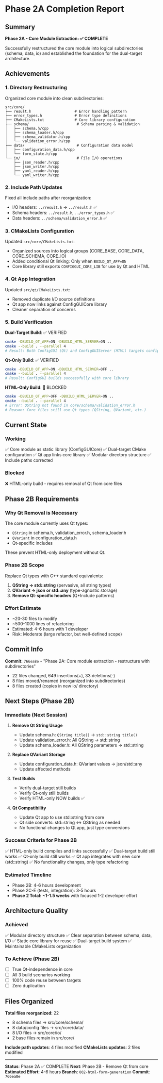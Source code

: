 # Phase 2A Completion Report

## Summary

**Phase 2A - Core Module Extraction: ✅ COMPLETE**

Successfully restructured the core module into logical subdirectories (schema, data, io) and established the foundation for the dual-target architecture.

## Achievements

### 1. Directory Restructuring

Organized core module into clean subdirectories:
```
src/core/
├── result.h                    # Error handling pattern
├── error_types.h               # Error type definitions
├── CMakeLists.txt              # Core library configuration
├── schema/                      # Schema parsing & validation
│   ├── schema.h/cpp
│   ├── schema_loader.h/cpp
│   ├── schema_validator.h/cpp
│   └── validation_error.h/cpp
├── data/                        # Configuration data model
│   ├── configuration_data.h/cpp
│   └── form_state.h/cpp
└── io/                          # File I/O operations
    ├── json_reader.h/cpp
    ├── json_writer.h/cpp
    ├── yaml_reader.h/cpp
    └── yaml_writer.h/cpp
```

### 2. Include Path Updates

Fixed all include paths after reorganization:
- I/O headers: `../result.h` → `../result.h` ✅
- Schema headers: `../result.h`, `../error_types.h` ✅  
- Data headers: `../schema/validation_error.h` ✅

### 3. CMakeLists Configuration

Updated `src/core/CMakeLists.txt`:
- Organized sources into logical groups (CORE_BASE, CORE_DATA, CORE_SCHEMA, CORE_IO)
- Added conditional Qt linking: Only when `BUILD_QT_APP=ON`
- Core library still exports `CONFIGGUI_CORE_LIB` for use by Qt and HTML

### 4. Qt App Integration

Updated `src/qt/CMakeLists.txt`:
- Removed duplicate I/O source definitions
- Qt app now links against ConfigGUICore library
- Cleaner separation of concerns

### 5. Build Verification

**Dual-Target Build**: ✅ VERIFIED
```bash
cmake -DBUILD_QT_APP=ON -DBUILD_HTML_SERVER=ON ..
cmake --build . --parallel 4
# Result: Both ConfigGUI (Qt) and ConfigGUIServer (HTML) targets configured
```

**Qt-Only Build**: ✅ VERIFIED
```bash
cmake -DBUILD_QT_APP=ON -DBUILD_HTML_SERVER=OFF ..
cmake --build . --parallel 4
# Result: ConfigGUI builds successfully with core library
```

**HTML-Only Build**: 🔴 BLOCKED
```bash
cmake -DBUILD_QT_APP=OFF -DBUILD_HTML_SERVER=ON ..
cmake --build . --parallel 4
# Error: QString not found in core/schema/validation_error.h
# Reason: Core files still use Qt types (QString, QVariant, etc.)
```

## Current State

### Working
✅ Core module as static library (ConfigGUICore)
✅ Dual-target CMake configuration
✅ Qt app links core library
✅ Modular directory structure
✅ Include paths corrected

### Blocked
❌ HTML-only build - requires removal of Qt from core files

## Phase 2B Requirements

### Why Qt Removal is Necessary

The core module currently uses Qt types:
- `QString` in schema.h, validation_error.h, schema_loader.h
- `QVariant` in configuration_data.h
- Qt-specific includes

These prevent HTML-only deployment without Qt.

### Phase 2B Scope

Replace Qt types with C++ standard equivalents:
1. **QString → std::string** (pervasive, all string types)
2. **QVariant → json or std::any** (type-agnostic storage)
3. **Remove Qt-specific headers** (Q*Include patterns)

### Effort Estimate
- ~20-30 files to modify
- ~500-1000 lines of refactoring
- Estimated: 4-6 hours with 1 developer
- Risk: Moderate (large refactor, but well-defined scope)

## Commit Info

**Commit**: `766ea8e` - "Phase 2A: Core module extraction - restructure with subdirectories"
- 22 files changed, 649 insertions(+), 33 deletions(-)
- 8 files moved/renamed (reorganized into subdirectories)
- 8 files created (copies in new io/ directory)

## Next Steps (Phase 2B)

### Immediate (Next Session)

1. **Remove Qt String Usage**
   - Update schema.h: `QString title()` → `std::string title()`
   - Update validation_error.h: All QString → std::string
   - Update schema_loader.h: All QString parameters → std::string

2. **Replace QVariant Storage**
   - Update configuration_data.h: QVariant values → json/std::any
   - Update affected methods

3. **Test Builds**
   - Verify dual-target still builds
   - Verify Qt-only still builds  
   - Verify HTML-only NOW builds ✅

4. **Qt Compatibility**
   - Update Qt app to use std::string from core
   - Qt side converts: std::string ↔ QString as needed
   - No functional changes to Qt app, just type conversions

### Success Criteria for Phase 2B

✅ HTML-only build compiles and links successfully
✅ Dual-target build still works
✅ Qt-only build still works
✅ Qt app integrates with new core (std::string)
✅ No functionality changes, only type refactoring

### Estimated Timeline

- Phase 2B: 4-6 hours development
- Phase 2C-E (tests, integration): 3-5 hours
- **Phase 2 Total: ~1-1.5 weeks** with focused 1-2 developer effort

## Architecture Quality

### Achieved
✅ Modular directory structure
✅ Clear separation between schema, data, I/O
✅ Static core library for reuse
✅ Dual-target build system
✅ Maintainable CMakeLists organization

### To Achieve (Phase 2B)
- [ ] True Qt-independence in core
- [ ] All 3 build scenarios working
- [ ] 100% code reuse between targets
- [ ] Zero duplication

## Files Organized

**Total files reorganized**: 22
- 8 schema files → src/core/schema/
- 8 data/config files → src/core/data/
- 8 I/O files → src/core/io/
- 2 base files remain in src/core/

**Include path updates**: 4 files modified
**CMakeLists updates**: 2 files modified

---

**Status**: Phase 2A ✅ COMPLETE
**Next**: Phase 2B - Remove Qt from core  
**Estimated Effort**: 4-6 hours
**Branch**: `002-html-form-generation`
**Commit**: `766ea8e`

